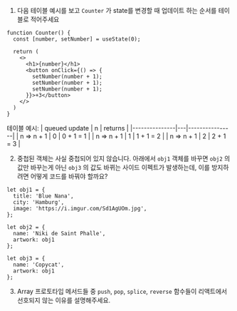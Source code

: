 1. 다음 테이블 예시를 보고 `Counter` 가 state를 변경할 때 업데이트 하는 순서를 테이블로 적어주세요

```
function Counter() {
  const [number, setNumber] = useState(0);

  return (
    <>
      <h1>{number}</h1>
      <button onClick={() => {
        setNumber(number + 1);
        setNumber(number + 1);
        setNumber(number + 1);
      }}>+3</button>
    </>
  )
}
```

테이블 예시:
| queued update | n | returns        |
|---------------|---|----------------|
| n => n + 1    | 0 | 0 + 1 = 1      |
| n => n + 1    | 1 | 1 + 1 = 2      |
| n => n + 1    | 2 | 2 + 1 = 3      |

2. 중첩된 객체는 사실 중첩되어 있지 않습니다. 아래에서 `obj1` 객체를 바꾸면 `obj2` 의 값만 바꾸는게 아닌 `obj3` 의 값도 바뀌는 사이드 이펙트가 발생하는데, 이를 방지하려면 어떻게 코드를 바꿔야 할까요?

```
let obj1 = {
  title: 'Blue Nana',
  city: 'Hamburg',
  image: 'https://i.imgur.com/Sd1AgUOm.jpg',
};

let obj2 = {
  name: 'Niki de Saint Phalle',
  artwork: obj1
};

let obj3 = {
  name: 'Copycat',
  artwork: obj1
};
```

3. Array 프로토타입 메서드들 중 `push`, `pop`, `splice`, `reverse` 함수들이 리액트에서 선호되지 않는 이유를 설명해주세요.